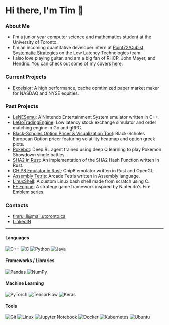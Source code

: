 Hi there, I'm Tim 👋
==================================================================================================
### About Me
- I'm a junior year computer science and mathematics student at the University of Toronto.
- I'm an incoming quantitative developer intern at [Point72/Cubist Systematic Strategies](https://point72.com/) on the Low Latency Technologies team.
- I also love playing guitar, and am a big fan of RHCP, John Mayer, and Hendrix. You can check out some of my covers [here](https://www.instagram.com/ltrui_guitar).

### Current Projects
- [Excelsior](https://github.com/Heian0/Excelsior): A high performance, cache opmtimized paper market maker for NASDAQ and NYSE equities.

### Past Projects
- [LeNESemu](https://github.com/Heian0/LeNESemu): A Nintendo Entertainment System emulator written in C++.
- [LeGoTradingEngine](https://github.com/Heian0/LeGoTradingEngine): Low latency stock exchange simulator and order matching engine in Go and gRPC.
- [Black-Scholes Option Pricer & Visualization Tool](https://github.com/Heian0/Black-Scholes-Visualizer): Black-Scholes European Option pricer featuring volatility heatmap and option greek plots.
- [Pokebot](https://github.com/Heian0/Pokebot): Deep RL agent trained using deep Q learning to play Pokemon Showdown single battles.
- [SHA2 in Rust](https://github.com/Heian0/rust_crypto): An implementation of the SHA2 Hash Function written in Rust.
- [CHIP8 Emulator in Rust](https://github.com/Heian0/chip8_emu_rust): Chip8 emulator written in Rust and OpenGL.
- [Assembly Tetris](https://github.com/Heian0/Assembly-Tetris): Arcade Tetris written in Assembly language.
- [LinuxShell](https://github.com/Heian0/LinuxShell): A custom Linux bash shell made from scratch using C.
- [FE Engine](https://github.com/Heian0/FE-Engine): A strategy game framework inspired by Nintendo's Fire Emblem series.

### Contacts
- timrui.li@mail.utoronto.ca
- [LinkedIN](https://www.linkedin.com/in/timothyli3360/)
--------------------------------------------------------------------------------------------------
#### Languages

![C++](https://img.shields.io/badge/c++-%2300599C.svg?style=for-the-badge&logo=c%2B%2B&logoColor=white)
![C](https://img.shields.io/badge/c-%2300599C.svg?style=for-the-badge&logo=c&logoColor=white)
![Python](https://img.shields.io/badge/python-3670A0?style=for-the-badge&logo=python&logoColor=ffdd54)
![Java](https://img.shields.io/badge/java-%23ED8B00.svg?style=for-the-badge&logo=openjdk&logoColor=white)

#### Frameworks / Libraries

![Pandas](https://img.shields.io/badge/pandas-%23150458.svg?style=for-the-badge&logo=pandas&logoColor=white)
![NumPy](https://img.shields.io/badge/numpy-%23013243.svg?style=for-the-badge&logo=numpy&logoColor=white)

#### Machine Learning

![PyTorch](https://img.shields.io/badge/Pytorch-%23D00000.svg?style=for-the-badge&logo=Pytorch&logoColor=white)
![TensorFlow](https://img.shields.io/badge/TensorFlow-%23FF6F00.svg?style=for-the-badge&logo=TensorFlow&logoColor=white)
![Keras](https://img.shields.io/badge/Keras-%23D00000.svg?style=for-the-badge&logo=Keras&logoColor=white)

#### Tools

![Git](https://img.shields.io/badge/git-%23F05033.svg?style=for-the-badge&logo=git&logoColor=white)
![Linux](https://img.shields.io/badge/Linux-FCC624?style=for-the-badge&logo=linux&logoColor=black)
![Jupyter Notebook](https://img.shields.io/badge/jupyter-%23FA0F00.svg?style=for-the-badge&logo=jupyter&logoColor=white)
![Docker](https://img.shields.io/badge/docker-%230db7ed.svg?style=for-the-badge&logo=docker&logoColor=white)
![Kubernetes](https://img.shields.io/badge/kubernetes-%23326ce5.svg?style=for-the-badge&logo=kubernetes&logoColor=white)
![Ubuntu](https://img.shields.io/badge/Ubuntu-E95420?style=for-the-badge&logo=ubuntu&logoColor=white)

